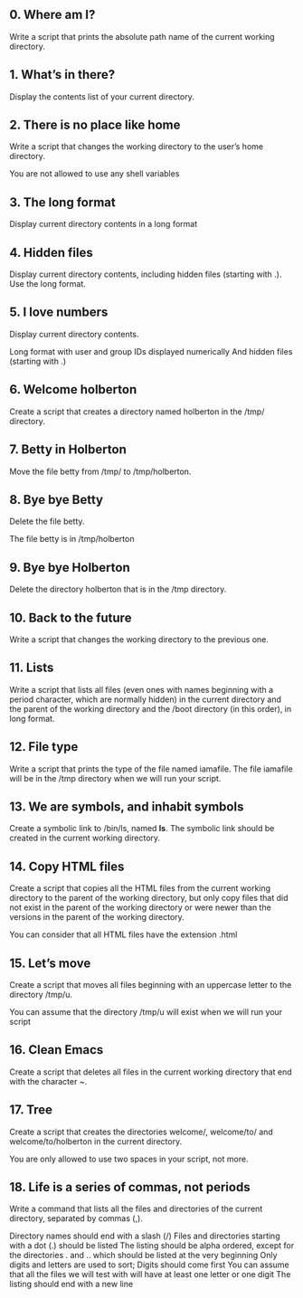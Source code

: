 ## 0. Where am I? 
Write a script that prints the absolute path name of the current working directory.
## 1. What’s in there?
Display the contents list of your current directory.
## 2. There is no place like home 
Write a script that changes the working directory to the user’s home directory.

You are not allowed to use any shell variables
## 3. The long format 
Display current directory contents in a long format
## 4. Hidden files
Display current directory contents, including hidden files (starting with .). Use the long format.
## 5. I love numbers
Display current directory contents.

Long format
with user and group IDs displayed numerically
And hidden files (starting with .)
## 6. Welcome holberton
Create a script that creates a directory named holberton in the /tmp/ directory.
## 7. Betty in Holberton
Move the file betty from /tmp/ to /tmp/holberton.
## 8. Bye bye Betty
Delete the file betty.

The file betty is in /tmp/holberton
## 9. Bye bye Holberton
Delete the directory holberton that is in the /tmp directory.
## 10. Back to the future
Write a script that changes the working directory to the previous one.
## 11. Lists
Write a script that lists all files (even ones with names beginning with a period character, which are normally hidden) in the current directory and the parent of the working directory and the /boot directory (in this order), in long format.
## 12. File type
Write a script that prints the type of the file named iamafile. The file iamafile will be in the /tmp directory when we will run your script.
## 13. We are symbols, and inhabit symbols
Create a symbolic link to /bin/ls, named __ls__. The symbolic link should be created in the current working directory.
## 14. Copy HTML files
Create a script that copies all the HTML files from the current working directory to the parent of the working directory, but only copy files that did not exist in the parent of the working directory or were newer than the versions in the parent of the working directory.

You can consider that all HTML files have the extension .html
## 15. Let’s move
Create a script that moves all files beginning with an uppercase letter to the directory /tmp/u.

You can assume that the directory /tmp/u will exist when we will run your script
## 16. Clean Emacs 
Create a script that deletes all files in the current working directory that end with the character ~.
## 17. Tree
Create a script that creates the directories welcome/, welcome/to/ and welcome/to/holberton in the current directory.

You are only allowed to use two spaces in your script, not more.
## 18. Life is a series of commas, not periods
Write a command that lists all the files and directories of the current directory, separated by commas (,).

Directory names should end with a slash (/)
Files and directories starting with a dot (.) should be listed
The listing should be alpha ordered, except for the directories . and .. which should be listed at the very beginning
Only digits and letters are used to sort; Digits should come first
You can assume that all the files we will test with will have at least one letter or one digit
The listing should end with a new line